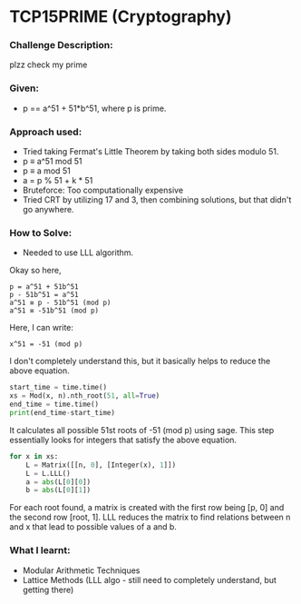 # TCP15PRIME (Cryptography)

### Challenge Description:

plzz check my prime

### Given: 

- p == a^51 + 51*b^51, where p is prime.

### Approach used:

- Tried taking Fermat's Little Theorem by taking both sides modulo 51.
- p ≡ a^51 mod 51
- p ≡ a mod 51
- a = p % 51 + k * 51
- Bruteforce: Too computationally expensive
- Tried CRT by utilizing 17 and 3, then combining solutions, but that didn't go anywhere.

### How to Solve:

- Needed to use LLL algorithm.

Okay so here,

```
p = a^51 + 51b^51
p - 51b^51 = a^51
a^51 ≡ p - 51b^51 (mod p)
a^51 ≡ -51b^51 (mod p)
```

Here, I can write:
```
x^51 = -51 (mod p)
```

I don't completely understand this, but it basically helps to reduce the above equation.

```python
start_time = time.time()
xs = Mod(x, n).nth_root(51, all=True)
end_time = time.time()
print(end_time-start_time)
```

It calculates all possible 51st roots of -51 (mod p) using sage. This step essentially looks for integers that satisfy the above equation.

```python
for x in xs:
    L = Matrix([[n, 0], [Integer(x), 1]])
    L = L.LLL()
    a = abs(L[0][0]) 
    b = abs(L[0][1])
```

For each root found, a matrix is created with the first row being [p, 0] and the second row [root, 1]. LLL reduces the matrix to find relations between n and x that lead to possible values of a and b.

### What I learnt:

- Modular Arithmetic Techniques
- Lattice Methods (LLL algo - still need to completely understand, but getting there)